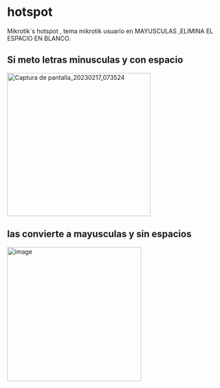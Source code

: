 # hotspot
Mikrotik`s hotspot , tema mikrotik usuario en MAYUSCULAS ,ELIMINA EL ESPACIO EN BLANCO.
## Si meto letras minusculas y con espacio
<img width="333" alt="Captura de pantalla_20230217_073524" src="https://user-images.githubusercontent.com/13319563/219824709-d4e61868-5d49-4434-aba4-d811891334b5.png">

## las convierte a mayusculas y sin espacios
<img width="312" alt="image" src="https://user-images.githubusercontent.com/13319563/219824686-a1645b3b-d4a7-4a66-86df-446b8fd1b707.png">
